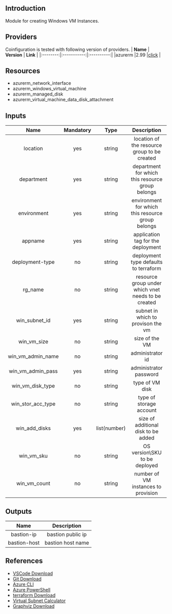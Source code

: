 ## Introduction
Module for creating Windows VM Instances.
## Providers
Coinfiguration is tested with following version of providers.
| **Name** | **Version** | **Link** |
|:--------:|:-----------:|:----------:|
|azurerm   |2.99         |[click](https://registry.terraform.io/providers/hashicorp/azurerm) |

## Resources
- azurerm_network_interface
- azurerm_windows_virtual_machine
- azurerm_managed_disk
- azurerm_virtual_machine_data_disk_attachment

## Inputs
| **Name**           | **Mandatory** | **Type**       |           **Description**                          |   **Default**  |
|:--------:          |:-------------:|:----------:    |:--------------------------------------------------:|:--------------:|
|location            |      yes      |  string        |location of the resource group to be created        |                |
|department          |      yes      |  string        |department for which this resource group belongs    |                |
|environment         |      yes      |  string        |environment for which this resource group belongs   |                |
|appname             |      yes      |  string        |application tag for the deployment                  |                |
|deployment-type     |      no       |  string        |deployment type defaults to terraform               |terraform       |
|rg_name             |      no       |  string        |resource group under which vnet needs to be created |null            |
|win_subnet_id       |      yes      |  string        |subnet in which to provison the vm                  |                |
|win_vm_size         |      no       |  string        |size of the VM                                      |Standard_B2s    |
|win_vm_admin_name   |      no       |  string        |administrator id                                    |winadmin        |
|win_vm_admin_pass   |      yes      |  string        |administrator password                              |                |
|win_vm_disk_type    |      no       |  string        |type of VM disk                                     |StandardSSD_LRS |
|win_stor_acc_type   |      no       |  string        |type of storage account                             |StandardSSD_LRS |
|win_add_disks       |      yes      |  list(number)  |size of additional disk to be added                 |                |
|win_vm_sku          |      no       |  string        |OS version\SKU to be deployed                       |2019-Datacenter |
|win_vm_count        |      no       |  string        |number of VM instances to provision                 |1               |



## Outputs
| **Name**               |    **Description**      |
|:---------------------: |:-----------------------:|
|bastion-ip               |bastion public ip       |
|bastion-host             |bastion host name       |

## References
- [VSCode Download](https://code.visualstudio.com/download)
- [Git Download](https://git-scm.com/downloads)
- [Azure CLI](https://docs.microsoft.com/en-us/cli/azure/)
- [Azure PowerShell](https://docs.microsoft.com/en-us/powershell/azure/)
- [terraform Download](https://www.terraform.io/downloads)
- [Virtual Subnet Calculator](https://www.davidc.net/sites/default/subnets/subnets.html)
- [Graphviz Download](https://www.graphviz.org/download/)
